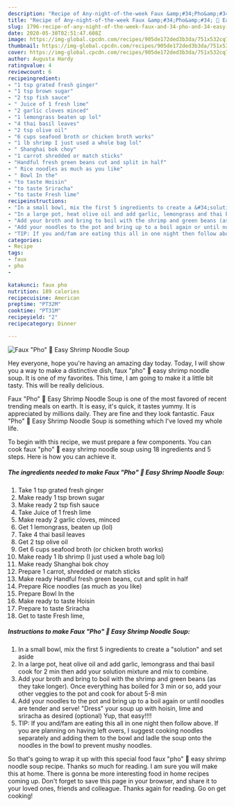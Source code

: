 ```yaml
---
description: "Recipe of Any-night-of-the-week Faux &amp;#34;Pho&amp;#34; 🍜 Easy Shrimp Noodle Soup"
title: "Recipe of Any-night-of-the-week Faux &amp;#34;Pho&amp;#34; 🍜 Easy Shrimp Noodle Soup"
slug: 1796-recipe-of-any-night-of-the-week-faux-and-34-pho-and-34-easy-shrimp-noodle-soup
date: 2020-05-30T02:51:47.608Z
image: https://img-global.cpcdn.com/recipes/905de172ded3b3da/751x532cq70/faux-pho-🍜-easy-shrimp-noodle-soup-recipe-main-photo.jpg
thumbnail: https://img-global.cpcdn.com/recipes/905de172ded3b3da/751x532cq70/faux-pho-🍜-easy-shrimp-noodle-soup-recipe-main-photo.jpg
cover: https://img-global.cpcdn.com/recipes/905de172ded3b3da/751x532cq70/faux-pho-🍜-easy-shrimp-noodle-soup-recipe-main-photo.jpg
author: Augusta Hardy
ratingvalue: 4
reviewcount: 6
recipeingredient:
- "1 tsp grated fresh ginger"
- "1 tsp brown sugar"
- "2 tsp fish sauce"
- " Juice of 1 fresh lime"
- "2 garlic cloves minced"
- "1 lemongrass beaten up lol"
- "4 thai basil leaves"
- "2 tsp olive oil"
- "6 cups seafood broth or chicken broth works"
- "1 lb shrimp I just used a whole bag lol"
- " Shanghai bok choy"
- "1 carrot shredded or match sticks"
- "Handful fresh green beans cut and split in half"
- " Rice noodles as much as you like"
- " Bowl In the"
- "to taste Hoisin"
- "to taste Sriracha"
- "to taste Fresh lime"
recipeinstructions:
- "In a small bowl, mix the first 5 ingredients to create a &#34;solution&#34; and set aside"
- "In a large pot, heat olive oil and add garlic, lemongrass and thai basil cook for 2 min then add your solution mixture and mix to combine."
- "Add your broth and bring to boil with the shrimp and green beans (as they take longer). Once everything has boiled for 3 min or so, add your other veggies to the pot and cook for about 5-8 min"
- "Add your noodles to the pot and bring up to a boil again or until noodles are tender and serve! &#34;Dress&#34; your soup up with hoisin, lime and sriracha as desired (optional) Yup, that easy!!!!"
- "TIP: If you and/fam are eating this all in one night then follow above. If you are planning on having left overs, I suggest cooking noodles separately and adding them to the bowl and ladle the soup onto the noodles in the bowl to prevent mushy noodles."
categories:
- Recipe
tags:
- faux
- pho
- 

katakunci: faux pho  
nutrition: 189 calories
recipecuisine: American
preptime: "PT32M"
cooktime: "PT31M"
recipeyield: "2"
recipecategory: Dinner

---
```



![Faux &#34;Pho&#34; 🍜 Easy Shrimp Noodle Soup](https://img-global.cpcdn.com/recipes/905de172ded3b3da/751x532cq70/faux-pho-🍜-easy-shrimp-noodle-soup-recipe-main-photo.jpg)

Hey everyone, hope you're having an amazing day today. Today, I will show you a way to make a distinctive dish, faux &#34;pho&#34; 🍜 easy shrimp noodle soup. It is one of my favorites. This time, I am going to make it a little bit tasty. This will be really delicious.



Faux &#34;Pho&#34; 🍜 Easy Shrimp Noodle Soup is one of the most favored of recent trending meals on earth. It is easy, it's quick, it tastes yummy. It is appreciated by millions daily. They are fine and they look fantastic. Faux &#34;Pho&#34; 🍜 Easy Shrimp Noodle Soup is something which I've loved my whole life.


To begin with this recipe, we must prepare a few components. You can cook faux &#34;pho&#34; 🍜 easy shrimp noodle soup using 18 ingredients and 5 steps. Here is how you can achieve it.

<!--inarticleads1-->

##### The ingredients needed to make Faux &#34;Pho&#34; 🍜 Easy Shrimp Noodle Soup:

1. Take 1 tsp grated fresh ginger
1. Make ready 1 tsp brown sugar
1. Make ready 2 tsp fish sauce
1. Take  Juice of 1 fresh lime
1. Make ready 2 garlic cloves, minced
1. Get 1 lemongrass, beaten up (lol)
1. Take 4 thai basil leaves
1. Get 2 tsp olive oil
1. Get 6 cups seafood broth (or chicken broth works)
1. Make ready 1 lb shrimp (I just used a whole bag lol)
1. Make ready  Shanghai bok choy
1. Prepare 1 carrot, shredded or match sticks
1. Make ready Handful fresh green beans, cut and split in half
1. Prepare  Rice noodles (as much as you like)
1. Prepare  Bowl In the
1. Make ready to taste Hoisin
1. Prepare to taste Sriracha
1. Get to taste Fresh lime,




<!--inarticleads2-->

##### Instructions to make Faux &#34;Pho&#34; 🍜 Easy Shrimp Noodle Soup:

1. In a small bowl, mix the first 5 ingredients to create a &#34;solution&#34; and set aside
1. In a large pot, heat olive oil and add garlic, lemongrass and thai basil cook for 2 min then add your solution mixture and mix to combine.
1. Add your broth and bring to boil with the shrimp and green beans (as they take longer). Once everything has boiled for 3 min or so, add your other veggies to the pot and cook for about 5-8 min
1. Add your noodles to the pot and bring up to a boil again or until noodles are tender and serve! &#34;Dress&#34; your soup up with hoisin, lime and sriracha as desired (optional) Yup, that easy!!!!
1. TIP: If you and/fam are eating this all in one night then follow above. If you are planning on having left overs, I suggest cooking noodles separately and adding them to the bowl and ladle the soup onto the noodles in the bowl to prevent mushy noodles.




So that's going to wrap it up with this special food faux &#34;pho&#34; 🍜 easy shrimp noodle soup recipe. Thanks so much for reading. I am sure you will make this at home. There is gonna be more interesting food in home recipes coming up. Don't forget to save this page in your browser, and share it to your loved ones, friends and colleague. Thanks again for reading. Go on get cooking!
